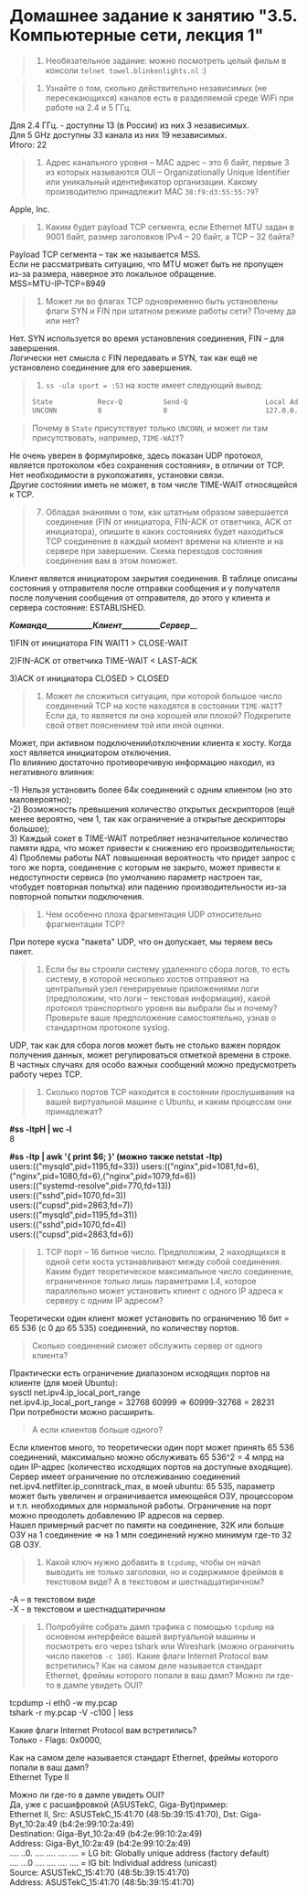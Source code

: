 # Домашнее задание к занятию "3.5. Компьютерные сети, лекция 1"

>1. Необязательное задание: 
можно посмотреть целый фильм в консоли `telnet towel.blinkenlights.nl` :)  

>1. Узнайте о том, сколько действительно независимых (не пересекающихся) каналов есть в разделяемой среде WiFi при работе на 2.4 и 5 ГГц.  

Для 2.4  ГГц. - доступны 13 (в России) из них 3 независимых.  
Для  5 GHz доступны 33 канала из них 19 независимых.  
Итого: 22  


>1. Адрес канального уровня – MAC адрес – это 6 байт, первые 3 из которых называются OUI – Organizationally Unique Identifier или уникальный идентификатор организации. Какому производителю принадлежит MAC `38:f9:d3:55:55:79`?
  
Apple, Inc.  


>1. Каким будет payload TCP сегмента, если Ethernet MTU задан в 9001 байт, размер заголовков IPv4 – 20 байт, а TCP – 32 байта?

Payload TCP сегмента – так же называется MSS.   
Если не рассматривать ситуацию, что MTU может быть не пропущен из-за размера, наверное это локальное обращение.  
MSS=MTU-IP-TCP=8949  


>1. Может ли во флагах TCP одновременно быть установлены флаги SYN и FIN при штатном режиме работы сети? Почему да или нет?   

Нет. SYN используется во время установления соединения, FIN – для завершения.   
Логически нет смысла с FIN передавать и SYN, так как ещё не установлено соединение для его завершения.  


>1. `ss -ula sport = :53` на хосте имеет следующий вывод:
>```bash
>State           Recv-Q          Send-Q                   Local Address:Port                     Peer Address:Port          Process  
>UNCONN          0               0                        127.0.0.53%lo:domain                        0.0.0.0:*  
>```

>Почему в `State` присутствует только `UNCONN`, и может ли там присутствовать, например, `TIME-WAIT`?  

Не очень уверен в формулировке, здесь показан UDP протокол, является протоколом «без сохранения состояния», в отличии от TCP. Нет необходимости в рукопожатиях, установки связи.  
Другие состоянии иметь не может, в том числе TIME-WAIT относящейся к TCP.  


>7. Обладая знаниями о том, как штатным образом завершается соединение (FIN от инициатора, FIN-ACK от ответчика, ACK от инициатора), опишите в каких состояниях будет находиться TCP соединение в каждый момент времени на клиенте и на сервере при завершении. Схема переходов состояния соединения вам в этом поможет.

   
Клиент является инициатором закрытия соединения. В таблице описаны состояния у отправителя после отправки сообщения и у получателя после получения сообщения от отправителя, до этого у клиента и сервера состояние: ESTABLISHED.
     

   
   ___Команда____________Клиент__________Сервер_____ 
   
1)FIN от инициатора   	   FIN WAIT1	  >       CLOSE-WAIT  
		
2)FIN-ACK от ответчика 	   TIME-WAIT	  <       LAST-ACK   

3)ACK от инициатора 	     CLOSED	  >	      CLOSED    
   
   

>1. Может ли сложиться ситуация, при которой большое число соединений TCP на хосте находятся в состоянии  `TIME-WAIT`? Если да, то является ли она хорошей или плохой? Подкрепите свой ответ пояснением той или иной оценки.
   
 Может, при активном подключении\отключении клиента к хосту. Когда хост является инициатором отключения.  
По влиянию достаточно противоречивую информацию находил, из негативного влияния:   

-1)	Нельзя установить более 64к соединений с одним клиентом (но это маловероятно);  
-2)	Возможность превышения количество открытых дескрипторов (ещё менее вероятно, чем 1, так как ограничение а открытые дескрипторы большое);   
3)	Каждый сокет в TIME-WAIT потребляет незначительное количество памяти ядра, что может привести к снижению его производительности;    
4)	Проблемы работы NAT повышенная вероятность что придет запрос с того же порта, соединение с которым не закрыто, может привести к недоступности сервиса (по умолчанию параметр настроен так, чтобудет повторная попытка) или падению производительности из-за повторной попытки подключения.     
  
   

>1. Чем особенно плоха фрагментация UDP относительно фрагментации TCP?

При потере куска "пакета" UDP, что он допускает, мы теряем весь пакет.   


>1. Если бы вы строили систему удаленного сбора логов, то есть систему, в которой несколько хостов отправяют на центральный узел генерируемые приложениями логи (предположим, что логи – текстовая информация), какой протокол транспортного уровня вы выбрали бы и почему? Проверьте ваше предположение самостоятельно, узнав о стандартном протоколе syslog.

 UDP, так как для сбора логов может быть не столько важен порядок получения данных, может регулироваться отметкой времени в строке.     
 В частных случаях для особо важных сообщений можно предусмотреть работу через TCP.     
 

>1. Сколько портов TCP находится в состоянии прослушивания на вашей виртуальной машине с Ubuntu, и каким процессам они принадлежат?

**#ss -ltpH | wc -l**   
8   

**#ss -ltp | awk '{ print $6; }'    (можно также netstat -ltp)**    
users:(("mysqld",pid=1195,fd=33))
users:(("nginx",pid=1081,fd=6),("nginx",pid=1080,fd=6),("nginx",pid=1079,fd=6))    
users:(("systemd-resolve",pid=770,fd=13))   
users:(("sshd",pid=1070,fd=3))   
users:(("cupsd",pid=2863,fd=7))  
users:(("mysqld",pid=1195,fd=31))    
users:(("sshd",pid=1070,fd=4))   
users:(("cupsd",pid=2863,fd=6))   

 

>1. TCP порт – 16 битное число. Предположим, 2 находящихся в одной сети хоста устанавливают между собой соединения. Каким будет теоретическое максимальное число соединение, ограниченное только лишь параметрами L4, которое параллельно может установить клиент с одного IP адреса к серверу с одним IP адресом? 

Теоретически один клиент может установить по ограничению 16 бит = 65 536 (с 0 до 65 535) соединений, по количеству портов.  

>Сколько соединений сможет обслужить сервер от одного клиента? 

Практически есть ограничение диапазоном исходящих портов на клиенте (для моей Ubuntu):   
sysctl net.ipv4.ip_local_port_range   
net.ipv4.ip_local_port_range = 32768    60999     =>  60999-32768 = 28231   
При потребности можно расширить.    

>А если клиентов больше одного?  

Если клиентов много, то теоретически один порт может принять 65 536 соединений, максимально можно обслуживать 65 536^2 = 4 млрд на один IP-адрес (количество исходящих портов на доступные входящие).  
Сервер имеет ограничение по отслеживанию соединений net.ipv4.netfilter.ip_conntrack_max, в моей ubuntu: 65 535, параметр может быть увеличен и ограничивается имеющейся ОЗУ, процессором и т.п. необходимых для нормальной работы. Ограничение на порт можно преодолеть добавлению IP адресов на сервер.  
Нашел примерный расчет по памяти на соединение, 32K или больше ОЗУ на 1 соединение => на 1 млн соединений нужно минимум где-то 32 GB ОЗУ.  





>1. Какой ключ нужно добавить в `tcpdump`, чтобы он начал выводить не только заголовки, но и содержимое фреймов в текстовом виде? А в текстовом и шестнадцатиричном?  

-A – в текстовом виде  
-X - в текстовом и шестнадцатиричном  


>1. Попробуйте собрать дамп трафика с помощью `tcpdump` на основном интерфейсе вашей виртуальной машины и посмотреть его через tshark или Wireshark (можно ограничить число пакетов `-c 100`). Какие флаги Internet Protocol вам встретились? Как на самом деле называется стандарт Ethernet, фреймы которого попали в ваш дамп? Можно ли где-то в дампе увидеть OUI?

tcpdump -i eth0 -w my.pcap  
tshark -r my.pcap  -V -c100 | less  

Какие флаги Internet Protocol вам встретились?  
     Только - Flags: 0x0000,   


Как на самом деле называется стандарт Ethernet, фреймы которого попали в ваш дамп?  
Ethernet Type II   

Можно ли где-то в дампе увидеть OUI?  
Да, уже с расшифровкой (ASUSTekC, Giga-Byt)пример:   
Ethernet II, Src: ASUSTekC_15:41:70 (48:5b:39:15:41:70), Dst: Giga-Byt_10:2a:49 (b4:2e:99:10:2a:49)  
Destination: Giga-Byt_10:2a:49 (b4:2e:99:10:2a:49)  
Address: Giga-Byt_10:2a:49 (b4:2e:99:10:2a:49)  
.... ..0. .... .... .... .... = LG bit: Globally unique address (factory default)  
  .... ...0 .... .... .... .... = IG bit: Individual address (unicast)  
Source: ASUSTekC_15:41:70 (48:5b:39:15:41:70)  
Address: ASUSTekC_15:41:70 (48:5b:39:15:41:70)  


